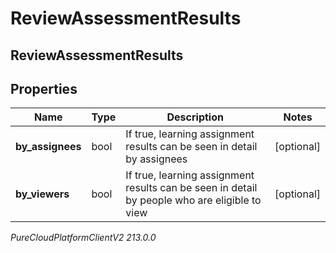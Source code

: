 # ReviewAssessmentResults

## ReviewAssessmentResults

## Properties

|Name | Type | Description | Notes|
|------------ | ------------- | ------------- | -------------|
| **by_assignees** | bool | If true, learning assignment results can be seen in detail by assignees | [optional] |
| **by_viewers** | bool | If true, learning assignment results can be seen in detail by people who are eligible to view | [optional] |



_PureCloudPlatformClientV2 213.0.0_
